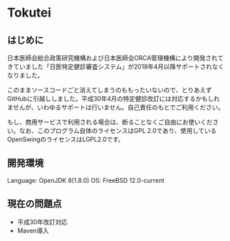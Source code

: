 # Tokutei

## はじめに
日本医師会総合政策研究機構および日本医師会ORCA管理機構により開発されてきていました「日医特定健診審査システム」が2018年4月以降サポートされなくなりました。

このままソースコードごと消えてしまうのももったいないので、とりあえずGitHubに引越ししました。平成30年4月の特定健診改訂には対応するかもしれませんが、いわゆるサポートは行いません。自己責任のもとでご利用ください。

もし、商用サービスで利用される場合は、断ることなくご自由にお使いください。なお、このプログラム自体のライセンスはGPL 2.0であり、使用しているOpenSwingのライセンスはLGPL2.0です。

## 開発環境
Language: OpenJDK 8(1.8.0)
OS: FreeBSD 12.0-current

## 現在の問題点

* 平成30年改訂対応
* Maven導入
